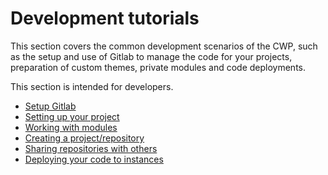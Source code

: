 <!--
title: Development tutorials
pagenumber: 3
-->

# Development tutorials

This section covers the common development scenarios of the CWP, such as the setup and use of Gitlab to manage the code
for your projects, preparation of custom themes, private modules and code deployments.

This section is intended for developers.

* [Setup Gitlab](gitlab-setup)
* [Setting up your project](setting-up-your-project)
* [Working with modules](working-with-modules)
* [Creating a project/repository](creating-repositories)
* [Sharing repositories with others](sharing-repositories)
* [Deploying your code to instances](deploying-code)
